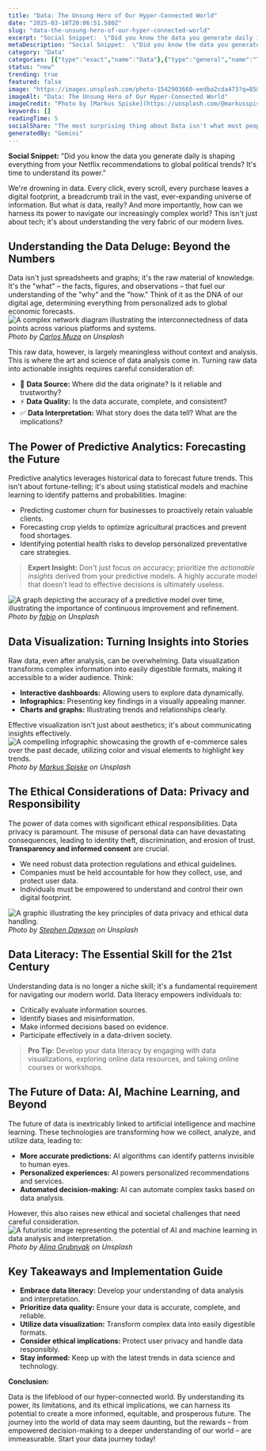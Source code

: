 ```yaml
---
title: "Data: The Unsung Hero of Our Hyper-Connected World"
date: "2025-03-18T20:06:51.580Z"
slug: "data-the-unsung-hero-of-our-hyper-connected-world"
excerpt: "Social Snippet:  \"Did you know the data you generate daily is shaping everything from your Netflix recommendations to global political trends?  It's time to understand its power.\""
metaDescription: "Social Snippet:  \"Did you know the data you generate daily is shaping everything from your Netflix recommendations to global political trends?  It's time t..."
category: "Data"
categories: [{"type":"exact","name":"Data"},{"type":"general","name":"Technology"},{"type":"medium","name":"Machine Learning"},{"type":"specific","name":"Deep Learning"},{"type":"niche","name":"Neural Networks"}]
status: "new"
trending: true
featured: false
image: "https://images.unsplash.com/photo-1542903660-eedba2cda473?q=85&w=1200&fit=max&fm=webp&auto=compress"
imageAlt: "Data: The Unsung Hero of Our Hyper-Connected World"
imageCredit: "Photo by [Markus Spiske](https://unsplash.com/@markusspiske) on Unsplash"
keywords: []
readingTime: 5
socialShare: "The most surprising thing about Data isn't what most people think. Find out what experts really say about this game-changing topic."
generatedBy: "Gemini"
---
```




**Social Snippet:**  "Did you know the data you generate daily is shaping everything from your Netflix recommendations to global political trends?  It's time to understand its power."

We're drowning in data.  Every click, every scroll, every purchase leaves a digital footprint, a breadcrumb trail in the vast, ever-expanding universe of information. But what *is* data, really?  And more importantly, how can we harness its power to navigate our increasingly complex world? This isn't just about tech; it's about understanding the very fabric of our modern lives.

## Understanding the Data Deluge: Beyond the Numbers

Data isn't just spreadsheets and graphs; it's the raw material of knowledge. It's the "what" – the facts, figures, and observations – that fuel our understanding of the "why" and the "how." Think of it as the DNA of our digital age, determining everything from personalized ads to global economic forecasts. ![A complex network diagram illustrating the interconnectedness of data points across various platforms and systems.](https://images.unsplash.com/photo-1460925895917-afdab827c52f?q=85&w=1200&fit=max&fm=webp&auto=compress)
*Photo by [Carlos Muza](https://unsplash.com/@kmuza) on Unsplash*

This raw data, however, is largely meaningless without context and analysis.  This is where the art and science of data analysis come in.  Turning raw data into actionable insights requires careful consideration of:

* 🔑 **Data Source:** Where did the data originate? Is it reliable and trustworthy?
* ⚡ **Data Quality:** Is the data accurate, complete, and consistent?
* ✅ **Data Interpretation:** What story does the data tell? What are the implications?

## The Power of Predictive Analytics: Forecasting the Future

Predictive analytics leverages historical data to forecast future trends.  This isn't about fortune-telling; it's about using statistical models and machine learning to identify patterns and probabilities.  Imagine:

* Predicting customer churn for businesses to proactively retain valuable clients.
* Forecasting crop yields to optimize agricultural practices and prevent food shortages.
* Identifying potential health risks to develop personalized preventative care strategies.

> **Expert Insight:**  Don't just focus on accuracy; prioritize the *actionable insights* derived from your predictive models.  A highly accurate model that doesn't lead to effective decisions is ultimately useless.

![A graph depicting the accuracy of a predictive model over time, illustrating the importance of continuous improvement and refinement.](https://images.unsplash.com/photo-1523961131990-5ea7c61b2107?q=85&w=1200&fit=max&fm=webp&auto=compress)
*Photo by [fabio](https://unsplash.com/@fabioha) on Unsplash*

## Data Visualization: Turning Insights into Stories

Raw data, even after analysis, can be overwhelming.  Data visualization transforms complex information into easily digestible formats, making it accessible to a wider audience.  Think:

* **Interactive dashboards:** Allowing users to explore data dynamically.
* **Infographics:** Presenting key findings in a visually appealing manner.
* **Charts and graphs:** Illustrating trends and relationships clearly.

Effective visualization isn't just about aesthetics; it's about communicating insights effectively. ![A compelling infographic showcasing the growth of e-commerce sales over the past decade, utilizing color and visual elements to highlight key trends.](https://images.unsplash.com/photo-1542903660-eedba2cda473?q=85&w=1200&fit=max&fm=webp&auto=compress)
*Photo by [Markus Spiske](https://unsplash.com/@markusspiske) on Unsplash*

## The Ethical Considerations of Data: Privacy and Responsibility

The power of data comes with significant ethical responsibilities.  Data privacy is paramount.  The misuse of personal data can have devastating consequences, leading to identity theft, discrimination, and erosion of trust.  **Transparency and informed consent** are crucial.

*  We need robust data protection regulations and ethical guidelines.
*  Companies must be held accountable for how they collect, use, and protect user data.
*  Individuals must be empowered to understand and control their own digital footprint.

![A graphic illustrating the key principles of data privacy and ethical data handling.](https://images.unsplash.com/photo-1526628953301-3e589a6a8b74?q=85&w=1200&fit=max&fm=webp&auto=compress)
*Photo by [Stephen Dawson](https://unsplash.com/@dawson2406) on Unsplash*

## Data Literacy: The Essential Skill for the 21st Century

Understanding data is no longer a niche skill; it's a fundamental requirement for navigating our modern world.  Data literacy empowers individuals to:

* Critically evaluate information sources.
* Identify biases and misinformation.
* Make informed decisions based on evidence.
* Participate effectively in a data-driven society.

> **Pro Tip:**  Develop your data literacy by engaging with data visualizations, exploring online data resources, and taking online courses or workshops.

## The Future of Data:  AI, Machine Learning, and Beyond

The future of data is inextricably linked to artificial intelligence and machine learning.  These technologies are transforming how we collect, analyze, and utilize data, leading to:

* **More accurate predictions:** AI algorithms can identify patterns invisible to human eyes.
* **Personalized experiences:**  AI powers personalized recommendations and services.
* **Automated decision-making:** AI can automate complex tasks based on data analysis.

However, this also raises new ethical and societal challenges that need careful consideration. ![A futuristic image representing the potential of AI and machine learning in data analysis and interpretation.](https://images.unsplash.com/photo-1545987796-200677ee1011?q=85&w=1200&fit=max&fm=webp&auto=compress)
*Photo by [Alina Grubnyak](https://unsplash.com/@alinnnaaaa) on Unsplash*

## Key Takeaways and Implementation Guide

* **Embrace data literacy:**  Develop your understanding of data analysis and interpretation.
* **Prioritize data quality:**  Ensure your data is accurate, complete, and reliable.
* **Utilize data visualization:**  Transform complex data into easily digestible formats.
* **Consider ethical implications:**  Protect user privacy and handle data responsibly.
* **Stay informed:**  Keep up with the latest trends in data science and technology.

**Conclusion:**

Data is the lifeblood of our hyper-connected world.  By understanding its power, its limitations, and its ethical implications, we can harness its potential to create a more informed, equitable, and prosperous future.  The journey into the world of data may seem daunting, but the rewards – from empowered decision-making to a deeper understanding of our world – are immeasurable.  Start your data journey today!


<div class="reading-progress-container">
  <div id="reading-progress" class="reading-progress"></div>
</div>
